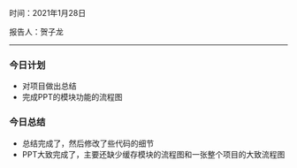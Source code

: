 时间：2021年1月28日

报告人：贺子龙

---

### 今日计划

* 对项目做出总结
* 完成PPT的模块功能的流程图

### 今日总结

* 总结完成了，然后修改了些代码的细节
* PPT大致完成了，主要还缺少缓存模块的流程图和一张整个项目的大致流程图